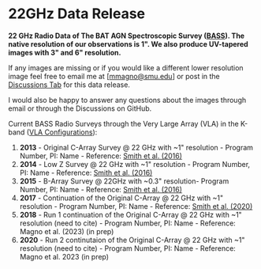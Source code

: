 # 22GHz Data Release 
**22 GHz Radio Data of The BAT AGN Spectroscopic Survey ([BASS](https://www.bass-survey.com/)). The native resolution of our observations is 1". We also produce UV-tapered images with 3" and 6" resolution.**

If any images are missing or if you would like a different lower resolution image feel free to email me at [mmagno@smu.edu] or post in the [Discussions Tab](https://github.com/maconmagno/22GHz/discussions) for this data release. 

I would also be happy to answer any questions about the images through email or through the Discussions on GitHub. 

Current BASS Radio Surveys through the Very Large Array (VLA) in the K-band ([VLA Configurations](https://science.nrao.edu/facilities/vla/docs/manuals/oss/performance/resolution)): 
  1. **2013** - Original C-Array Survey @ 22 GHz with ~1" resolution - Program Number, PI: Name - Reference: [Smith et al. (2016)]( 	
https://doi.org/10.3847/0004-637X/832/2/163)
  2. **2014** - Low Z Survey @ 22 GHz with ~1" resolution - Program Number, PI: Name - Reference: [Smith et al. (2016)]( 	
https://doi.org/10.3847/0004-637X/832/2/163)
  3. **2015** - B-Array Survey @ 22GHz with ~0.3" resolution- Program Number, PI: Name - Reference: [Smith et al. (2016)]( 	
https://doi.org/10.3847/0004-637X/832/2/163)
  4. **2017** - Continuation of the Original C-Array @ 22 GHz with ~1" resolution - Program Number, PI: Name - Reference: [Smith et al. (2020)](https://doi.org/10.1093/mnras/stz3608)
  5. **2018** - Run 1 continuation of the Original C-Array @ 22 GHz with ~1" resolution (need to cite) - Program Number, PI: Name - Reference: Magno et al. (2023) (in prep)
  6. **2020** - Run 2 continutaion of the Original C-Array @ 22 GHz with ~1" resolution (need to cite) - Program Number, PI: Name - Reference: Magno et al. 2023 (in prep)
